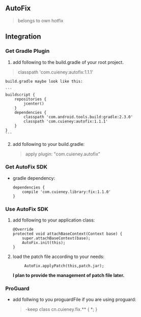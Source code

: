 ## AutoFix 
>belongs to own hotfix

## Integration
### Get Gradle Plugin
1. add following to the build.gradle of your root project.
>classpath 'com.cuieney:autofix:1.1.1'

	build.gradle maybe look like this:
	
	```
	buildscript {
	    repositories {
	        jcenter()
	    }
	    dependencies {
	        classpath 'com.android.tools.build:gradle:2.3.0'
            classpath 'com.cuieney:autofix:1.1.1'
	    }
	}
	```
2. add following to your build.gradle:

	>apply plugin: "com.cuieney.autofix"

### Get AutoFix SDK

* gradle dependency:

	```	
	dependencies {
		compile 'com.cuieney.library:fix:1.1.0'
	}
	```
	
### Use AutoFix SDK
1. add following to your application class:

	```
	@Override
	protected void attachBaseContext(Context base) {
	    super.attachBaseContext(base);
	    AutoFix.init(this);
	}
	```
2. load the patch file according to your needs:

	```
	     AutoFix.applyPatch(this,patch.jar);
    
	```
	**I plan to provide the management of patch file later.**

### ProGuard
* add follwing to you proguardFile if you are using proguard:

	>-keep class cn.cuieney.fix.** { *; }
